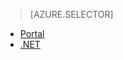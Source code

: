 > [AZURE.SELECTOR]
- [Portal](../articles/media-services/media-services-manage-content.md)
- [.NET](../articles/media-services/media-services-index-content.md)
